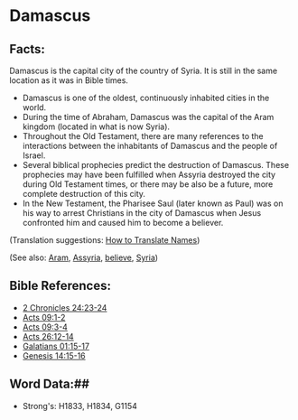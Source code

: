 # Damascus #

## Facts: ##

Damascus is the capital city of the country of Syria. It is still in the same location as it was in Bible times.

* Damascus is one of the oldest, continuously inhabited cities in the world.
* During the time of Abraham, Damascus was the capital of the Aram kingdom (located in what is now Syria).
* Throughout the Old Testament, there are many references to the interactions between the inhabitants of Damascus and the people of Israel.
* Several biblical prophecies predict the destruction of Damascus. These prophecies may have been fulfilled when Assyria destroyed the city during Old Testament times, or there may be also be a future, more complete destruction of this city.
* In the New Testament, the Pharisee Saul (later known as Paul) was on his way to arrest Christians in the city of Damascus when Jesus confronted him and caused him to become a believer.

(Translation suggestions: [How to Translate Names](rc://en/ta/man/translate/translate-names))

(See also: [Aram](aram.md), [Assyria](assyria.md), [believe](../kt/believe.md), [Syria](syria.md))

## Bible References: ##

* [2 Chronicles 24:23-24](rc://en/tn/help/2ch/24/23)
* [Acts 09:1-2](rc://en/tn/help/act/09/01)
* [Acts 09:3-4](rc://en/tn/help/act/09/03)
* [Acts 26:12-14](rc://en/tn/help/act/26/12)
* [Galatians 01:15-17](rc://en/tn/help/gal/01/15)
* [Genesis 14:15-16](rc://en/tn/help/gen/14/15)

## Word Data:##

* Strong's: H1833, H1834, G1154
